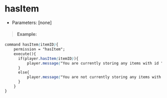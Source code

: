 # hasItem

* Parameters: \[none\]

> #### Example:

```css
command hasItem(itemID){
    permission = "hasItem";
    execute(){
      if(player.hasItem(itemID)){
          player.message("You are currently storing any items with id " + itemID);
      }
      else{
          player.message("You are not currently storing any items with id " + itemID);
      }
    }
}
```

